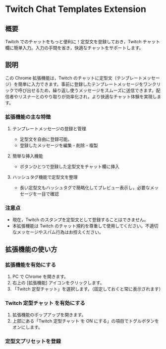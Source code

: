 # Twitch Chat Templates Extension

## 概要

Twitch でのチャットをもっと便利に！定型文を登録しておき，Twitch チャット欄に簡単入力。入力の手間を省き，快適なチャットをサポートします。

## 説明

この Chrome 拡張機能は，Twitch のチャットに定型文（テンプレートメッセージ）を簡単に入力できます。事前に登録したテンプレートメッセージをワンクリックで呼び出せるため，繰り返し使うメッセージをスムーズに送信できます。配信者やリスナーとのやり取りが効率化され，より快適なチャット体験を実現します。

### 拡張機能の主な特徴

1. テンプレートメッセージの登録と管理

   - 定型文を自由に登録可能。
   - 登録したメッセージを編集・削除・複製

2. 簡単な挿入機能

   - ボタンひとつで登録した定型文をチャット欄に挿入

3. ハッシュタグ機能で定型文を整理

   - 長い定型文もハッシュタグで簡略化してプレビュー表示し，必要なメッセージを一目で確認

### 注意点

- 現在，Twitch のスタンプを定型文として登録することはできません。
- 本拡張機能は Twitch のチャット規約を尊重して使用してください。不適切なメッセージやスパム行為はお控えください。

## 拡張機能の使い方

### 拡張機能を有効にする

1. PC で Chrome を開きます。
2. 右上の [拡張機能] アイコンをクリックします。
3. 「Twitch 定型チャット」を選択します。（固定しておくと常に表示されます）

### Twitch 定型チャット を有効にする

1. 拡張機能のポップアップを開きます。
2. 上部にある「Twitch 定型チャット を ON にする」の項目でトグルボタンをオンにします。

### 定型文プリセットを登録
